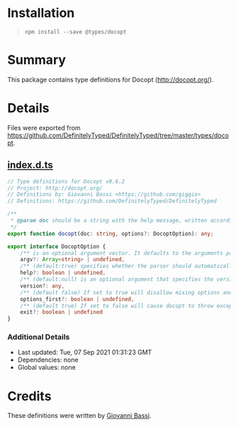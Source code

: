 # Installation
> `npm install --save @types/docopt`

# Summary
This package contains type definitions for Docopt (http://docopt.org/).

# Details
Files were exported from https://github.com/DefinitelyTyped/DefinitelyTyped/tree/master/types/docopt.
## [index.d.ts](https://github.com/DefinitelyTyped/DefinitelyTyped/tree/master/types/docopt/index.d.ts)
````ts
// Type definitions for Docopt v0.6.2
// Project: http://docopt.org/
// Definitions by: Giovanni Bassi <https://github.com/giggio>
// Definitions: https://github.com/DefinitelyTyped/DefinitelyTyped

/**
 * @param doc should be a string with the help message, written according to rules of the docopt language.
 */
export function docopt(doc: string, options?: DocoptOption): any;

export interface DocoptOption {
    /** is an optional argument vector. It defaults to the arguments passed to your program (process.argv[2..]). You can also supply it with an array of strings, as with process.argv. For example: ['--verbose', '-o', 'hai.txt'] */
    argv?: Array<string> | undefined,
    /** (default:true) specifies whether the parser should automatically print the help message (supplied as doc) in case -h or --help options are encountered. After showing the usage-message, the program will terminate. If you want to handle -h or --help options manually (the same as other options), set help=false. */
    help?: boolean | undefined,
    /** (default:null) is an optional argument that specifies the version of your program. If supplied, then, if the parser encounters --version option, it will print the supplied version and terminate. version could be any printable object, but most likely a string, e.g. '2.1.0rc1'. */
    version?: any,
    /** (default false) If set to true will disallow mixing options and positional argument. I.e. after first positional argument, all arguments will be interpreted as positional even if the look like options. This can be used for strict compatibility with POSIX, or if you want to dispatch your arguments to other programs. */
    options_first?: boolean | undefined,
    /** (default true) If set to false will cause docopt to throw exceptions instead of printing the error to console and terminating the application. This flag is mainly for testing purposes. */
    exit?: boolean | undefined
}

````

### Additional Details
 * Last updated: Tue, 07 Sep 2021 01:31:23 GMT
 * Dependencies: none
 * Global values: none

# Credits
These definitions were written by [Giovanni Bassi](https://github.com/giggio).
